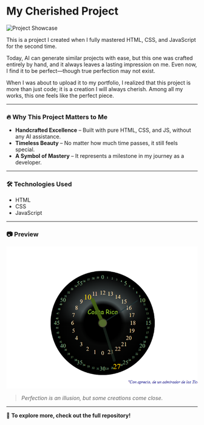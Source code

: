 # My Cherished Project

![Project Showcase](./project-image.png)

This is a project I created when I fully mastered HTML, CSS, and JavaScript for the second time. 

Today, AI can generate similar projects with ease, but this one was crafted entirely by hand, and it always leaves a lasting impression on me. Even now, I find it to be perfect—though true perfection may not exist. 

When I was about to upload it to my portfolio, I realized that this project is more than just code; it is a creation I will always cherish. Among all my works, this one feels like the perfect piece.

---

### 🔥 Why This Project Matters to Me
- **Handcrafted Excellence** – Built with pure HTML, CSS, and JS, without any AI assistance.
- **Timeless Beauty** – No matter how much time passes, it still feels special.
- **A Symbol of Mastery** – It represents a milestone in my journey as a developer.

---

### 🛠️ Technologies Used
- HTML
- CSS
- JavaScript

---

### 📷 Preview
![Project Screenshot](./Capture.png)

> *Perfection is an illusion, but some creations come close.*

---

🎯 **To explore more, check out the full repository!**
